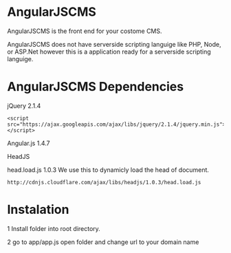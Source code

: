 # AngularJSCMS
AngularJSCMS is the front end for your costome CMS.

AngularJSCMS does not have serverside scripting languige like PHP, Node, or ASP.Net however this is a application ready for a serverside scripting languige.  

# AngularJSCMS Dependencies 


jQuery 2.1.4


	<script src="https://ajax.googleapis.com/ajax/libs/jquery/2.1.4/jquery.min.js"></script>



Angular.js 1.4.7


HeadJS 

head.load.js 1.0.3
We use this to dynamicly load the head of document.

	http://cdnjs.cloudflare.com/ajax/libs/headjs/1.0.3/head.load.js


# Instalation 

1 Install folder into root directory.

2 go to app/app.js open folder and change url to your domain name
